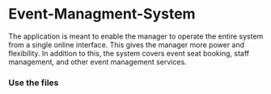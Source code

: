 # Event-Managment-System
The application is meant to enable the manager to operate the entire system from a single online interface.
This gives the manager more power and flexibility.
In addition to this, the system covers event seat booking, staff management, and other event management services. 


### Use the files
